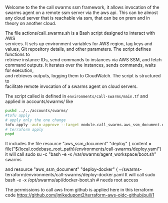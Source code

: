 Welcome to the the call swarms ssm framework,
it allows invocation of the swarms agent on a remote ssm server via the aws api.
This can be almost any cloud server that is reachable via ssm, that can be on prem
and in theory on another cloud.

The file actions/call_swarms.sh is a Bash script designed to interact with AWS  
services. It sets up environment variables for AWS region, tag keys and values, 
Git repository details, and other parameters. The script defines functions to   
retrieve instance IDs, send commands to instances via AWS SSM, and fetch command
outputs. It iterates over the instances, sends commands, waits for execution,   
and retrieves outputs, logging them to CloudWatch. The script is structured to  
facilitate remote invocation of a swarms agent on cloud servers.                

The script called is defined in `environments/call-swarms/main.tf` and applied in accounts/swarms/ like
```bash
pushd ../../accounts/swarms/
#tofu apply
# apply only the one change
tofu apply -auto-approve --target module.call_swarms.aws_ssm_document.deploy-docker
# terraform apply
popd
```

It includes the file
resource "aws_ssm_document" "deploy" {
  content         = file("${local.codebase_root_path}/environments/call-swarms/deploy.yaml")
it will call
        sudo su -c "bash -e -x /var/swarms/agent_workspace/boot.sh" swarms


and resource "aws_ssm_document" "deploy-docker" {
  ~/swarms-terraform/environments/call-swarms/deploy-docker.yaml
  It will call
  sudo bash -e -x /opt/swarms/api/docker-boot.sh # needs root access

The permissions to call aws from github is applied here in this terraform code
https://github.com/jmikedupont2/terraform-aws-oidc-github/pull/1
